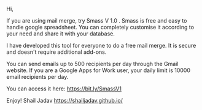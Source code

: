 Hi,

If you are using mail merge, try Smass V 1.0 . Smass is free and easy to handle google spreadsheet. You can completely customise it according to your need and share it with your database.

I have developed this tool for everyone to do a free mail merge. It is secure and doesn't require additional add-ons.

You can send emails up to 500 recipients per day through the Gmail website. If you are a Google Apps for Work user, your daily limit is 10000 email recipients per day.

You can access it here: https://bit.ly/SmassV1

Enjoy!
Shail Jadav
https://shailjadav.github.io/

